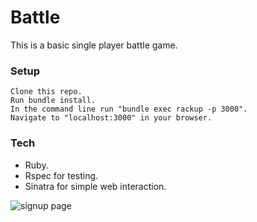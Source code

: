 # Battle
This is a basic single player battle game.

### Setup
```
Clone this repo.
Run bundle install.
In the command line run "bundle exec rackup -p 3000".
Navigate to "localhost:3000" in your browser.
```

### Tech
* Ruby.
* Rspec for testing.
* Sinatra for simple web interaction.

![signup page](https://www.imageupload.co.uk/images/2017/06/13/ScreenShot2017-06-13at09.54.07.png)

